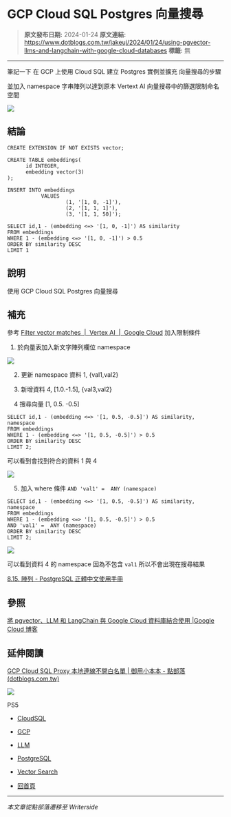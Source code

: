 # GCP Cloud SQL Postgres 向量搜尋

> **原文發布日期:** 2024-01-24
> **原文連結:** https://www.dotblogs.com.tw/jakeuj/2024/01/24/using-pgvector-llms-and-langchain-with-google-cloud-databases
> **標籤:** 無

---

筆記一下 在 GCP 上使用 Cloud SQL 建立 Postgres 實例並擴充 向量搜尋的步驟

並加入 namespace 字串陣列以達到原本 Vertext AI 向量搜尋中的篩選限制命名空間

![](https://dotblogsfile.blob.core.windows.net/user/小小朱/bee17aac-33fa-45bc-aa33-20ce4dc99000/1706066202.png.png)

## 結論

```
CREATE EXTENSION IF NOT EXISTS vector;

CREATE TABLE embeddings(
      id INTEGER,
      embedding vector(3)
);

INSERT INTO embeddings
           VALUES
                   (1, '[1, 0, -1]'),
                   (2, '[1, 1, 1]'),
                   (3, '[1, 1, 50]');

SELECT id,1 - (embedding <=> '[1, 0, -1]') AS similarity
FROM embeddings
WHERE 1 - (embedding <=> '[1, 0, -1]') > 0.5
ORDER BY similarity DESC
LIMIT 1
```

## 說明

使用 GCP Cloud SQL Postgres 向量搜尋

## 補充

參考 [Filter vector matches  |  Vertex AI  |  Google Cloud](https://cloud.google.com/vertex-ai/docs/vector-search/filtering) 加入限制條件

1. 於向量表加入新文字陣列欄位 namespace

![](https://dotblogsfile.blob.core.windows.net/user/小小朱/bee17aac-33fa-45bc-aa33-20ce4dc99000/1706069069.png.png)

    2. 更新 namespace 資料 1, {val1,val2}

    3. 新增資料 4, [1.0.-1.5], {val3,val2}

    4 搜尋向量 [1, 0.5. -0.5]

```
SELECT id,1 - (embedding <=> '[1, 0.5, -0.5]') AS similarity, namespace
FROM embeddings
WHERE 1 - (embedding <=> '[1, 0.5, -0.5]') > 0.5
ORDER BY similarity DESC
LIMIT 2;
```

可以看到會找到符合的資料 1 與 4

![](https://dotblogsfile.blob.core.windows.net/user/小小朱/bee17aac-33fa-45bc-aa33-20ce4dc99000/1706069540.png.png)

    5. 加入 where 條件 `AND 'val1' =  ANY (namespace)`

```
SELECT id,1 - (embedding <=> '[1, 0.5, -0.5]') AS similarity, namespace
FROM embeddings
WHERE 1 - (embedding <=> '[1, 0.5, -0.5]') > 0.5
AND 'val1' =  ANY (namespace)
ORDER BY similarity DESC
LIMIT 2;
```

![](https://dotblogsfile.blob.core.windows.net/user/小小朱/bee17aac-33fa-45bc-aa33-20ce4dc99000/1706069157.png.png)

可以看到資料 4 的 namespace 因為不包含 `val1` 所以不會出現在搜尋結果

[8.15. 陣列 - PostgreSQL 正體中文使用手冊](https://docs.postgresql.tw/the-sql-language/data-types/arrays#id-8.15.5.-searching-in-arrays)

## 參照

[將 pgvector、LLM 和 LangChain 與 Google Cloud 資料庫結合使用 |Google Cloud 博客](https://cloud.google.com/blog/products/databases/using-pgvector-llms-and-langchain-with-google-cloud-databases)

## 延伸閱讀

[GCP Cloud SQL Proxy 本地連線不開白名單 | 御用小本本 - 點部落 (dotblogs.com.tw)](https://www.dotblogs.com.tw/jakeuj/2023/12/08/gcp-cloud-sql-onnect-auth-proxy)

![](https://card.psnprofiles.com/1/jakeuj.png)

PS5

* [CloudSQL](/jakeuj/Tags?qq=CloudSQL)
* [GCP](/jakeuj/Tags?qq=GCP)
* [LLM](/jakeuj/Tags?qq=LLM)
* [PostgreSQL](/jakeuj/Tags?qq=PostgreSQL)
* [Vector Search](/jakeuj/Tags?qq=Vector%20Search)

* [回首頁](/jakeuj)

---

*本文章從點部落遷移至 Writerside*
